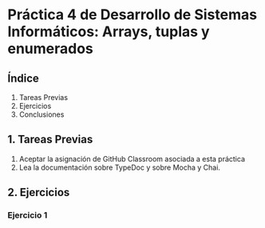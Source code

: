# Práctica 4 de Desarrollo de Sistemas Informáticos: Arrays, tuplas y enumerados


## Índice

  1. Tareas Previas
  2. Ejercicios
  3. Conclusiones
  

## 1. Tareas Previas

  1. Aceptar la asignación de GitHub Classroom asociada a esta práctica
  2. Lea la documentación sobre TypeDoc y sobre Mocha y Chai.


## 2. Ejercicios

### Ejercicio 1
